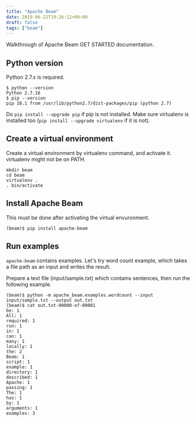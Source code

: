 ```yaml
---
title: "Apache Beam"
date: 2019-06-22T19:26:12+09:00
draft: false
tags: ["beam"]
---
```


Walkthrough of Apache Beam GET STARTED documentation.

## Python version

Python 2.7.x is required.

```
$ python --version
Python 2.7.16
$ pip --version
pip 18.1 from /usr/lib/python2.7/dist-packages/pip (python 2.7)
```

Do `pip install --upgrade pip` if pip is not installed. Make sure virtualenv is installed too (`pip install --upgrade virtualenv` if it is not).

## Create a virtual environment

Create a virtual environment by virtualenv command, and activate it. virtualenv might not be on PATH.

```
mkdir beam
cd beam
virtualenv .
. bin/activate
```

## Install Apache Beam

This must be done after activating the virtual envuronment.

```
(beam)$ pip install apache-beam
```

## Run examples

`apache-beam` contains examples. Let's try word count example, which takes a file path as an input and writes the result.

Prepare a text file (input/sample.txt) which contains sentences, then run the following example.

```
(beam)$ python -m apache_beam.examples.wordcount --input input/sample.txt --output out.txt
(beam)$ cat out.txt-00000-of-00001
be: 1
All: 1
required: 1
run: 1
in: 1
can: 1
many: 1
locally: 1
the: 2
Beam: 1
script: 1
example: 1
directory: 1
described: 1
Apache: 1
passing: 1
The: 1
has: 1
by: 1
arguments: 1
examples: 3
```

